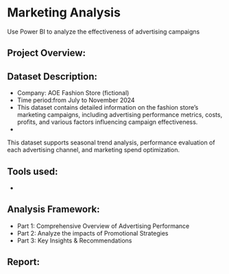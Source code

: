 # Marketing Analysis
Use Power BI to analyze the effectiveness of advertising campaigns
## Project Overview:

## Dataset Description:
- Company: AOE Fashion Store (fictional)
- Time period:from July to November 2024
- This dataset contains detailed information on the fashion store’s marketing campaigns, including advertising performance metrics, costs, profits, and various factors influencing campaign effectiveness.
-
This dataset supports seasonal trend analysis, performance evaluation of each advertising channel, and marketing spend optimization.

## Tools used:
- 
## Analysis Framework:
- Part 1: Comprehensive Overview of Advertising Performance
- Part 2: Analyze the impacts of Promotional Strategies
- Part 3: Key Insights & Recommendations
## Report:

